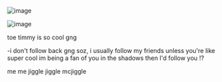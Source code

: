 ![image](https://static.wikia.nocookie.net/forsaken2024/images/c/c3/TwoTimeMilestoneI.png/revision/latest/scale-to-width-down/1000?cb=20250427031137) 

![image](https://static.wikia.nocookie.net/forsaken2024/images/7/7e/Prince_TwoTime.png/revision/latest?cb=20250427061310)

toe timmy is so cool gng

-i don't follow back gng soz, i usually follow my friends 
unless you're like super cool im being a fan of you in the shadows then I'd follow you !?

me me jiggle jiggle mcjiggle 
